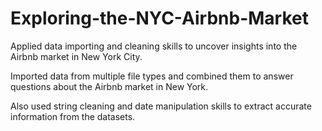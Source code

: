 # Exploring-the-NYC-Airbnb-Market
Applied data importing and cleaning skills to uncover insights into the Airbnb market in New York City.

Imported data from multiple file types and combined them to answer questions about the Airbnb market in New York.  

Also used string cleaning and date manipulation skills to extract accurate information from the datasets. 
